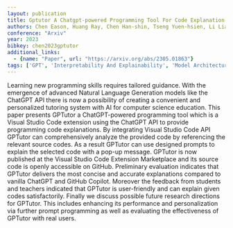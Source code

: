 ```yaml
---
layout: publication
title: Gptutor A Chatgpt-powered Programming Tool For Code Explanation
authors: Chen Eason, Huang Ray, Chen Han-shin, Tseng Yuen-hsien, Li Liang-yi
conference: "Arxiv"
year: 2023
bibkey: chen2023gptutor
additional_links:
  - {name: "Paper", url: "https://arxiv.org/abs/2305.01863"}
tags: ['GPT', 'Interpretability And Explainability', 'Model Architecture', 'Prompting', 'Reinforcement Learning', 'Tools']
---
```

Learning new programming skills requires tailored guidance. With the emergence of advanced Natural Language Generation models like the ChatGPT API there is now a possibility of creating a convenient and personalized tutoring system with AI for computer science education. This paper presents GPTutor a ChatGPT-powered programming tool which is a Visual Studio Code extension using the ChatGPT API to provide programming code explanations. By integrating Visual Studio Code API GPTutor can comprehensively analyze the provided code by referencing the relevant source codes. As a result GPTutor can use designed prompts to explain the selected code with a pop-up message. GPTutor is now published at the Visual Studio Code Extension Marketplace and its source code is openly accessible on GitHub. Preliminary evaluation indicates that GPTutor delivers the most concise and accurate explanations compared to vanilla ChatGPT and GitHub Copilot. Moreover the feedback from students and teachers indicated that GPTutor is user-friendly and can explain given codes satisfactorily. Finally we discuss possible future research directions for GPTutor. This includes enhancing its performance and personalization via further prompt programming as well as evaluating the effectiveness of GPTutor with real users.
